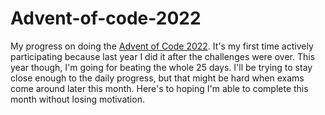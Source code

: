 # Advent-of-code-2022

My progress on doing the [Advent of Code 2022](https://adventofcode.com/2022).
It's my first time actively participating because last year I did it after the challenges were over.
This year though, I'm going for beating the whole 25 days.
I'll be trying to stay close enough to the daily progress, but that might be hard when exams come around later this month.
Here's to hoping I'm able to complete this month without losing motivation.
